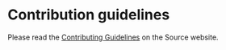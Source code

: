 # Contribution guidelines

Please read the [Contributing Guidelines](https://www.theguardian.design/2a1e5182b/p/77c9d9-contributing) on the Source website.

